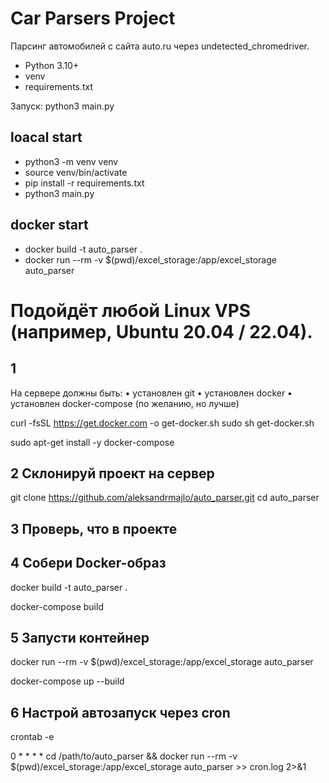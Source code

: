 # Car Parsers Project

Парсинг автомобилей с сайта auto.ru через undetected_chromedriver.

- Python 3.10+
- venv
- requirements.txt

Запуск:
python3 main.py


## loacal start
- python3 -m venv venv
- source venv/bin/activate   
- pip install -r requirements.txt
- python3 main.py

## docker start
- docker build -t auto_parser .
- docker run --rm -v $(pwd)/excel_storage:/app/excel_storage auto_parser

# Подойдёт любой Linux VPS (например, Ubuntu 20.04 / 22.04).

## 1
На сервере должны быть:
	•	установлен git
	•	установлен docker
	•	установлен docker-compose (по желанию, но лучше)

curl -fsSL https://get.docker.com -o get-docker.sh
sudo sh get-docker.sh

sudo apt-get install -y docker-compose

## 2 Склонируй проект на сервер
git clone https://github.com/aleksandrmajlo/auto_parser.git
cd auto_parser

## 3 Проверь, что в проекте

## 4 Собери Docker-образ
docker build -t auto_parser .

docker-compose build

## 5 Запусти контейнер

docker run --rm -v $(pwd)/excel_storage:/app/excel_storage auto_parser

docker-compose up --build

## 6 Настрой автозапуск через cron
crontab -e

0 * * * * cd /path/to/auto_parser && docker run --rm -v $(pwd)/excel_storage:/app/excel_storage auto_parser >> cron.log 2>&1


